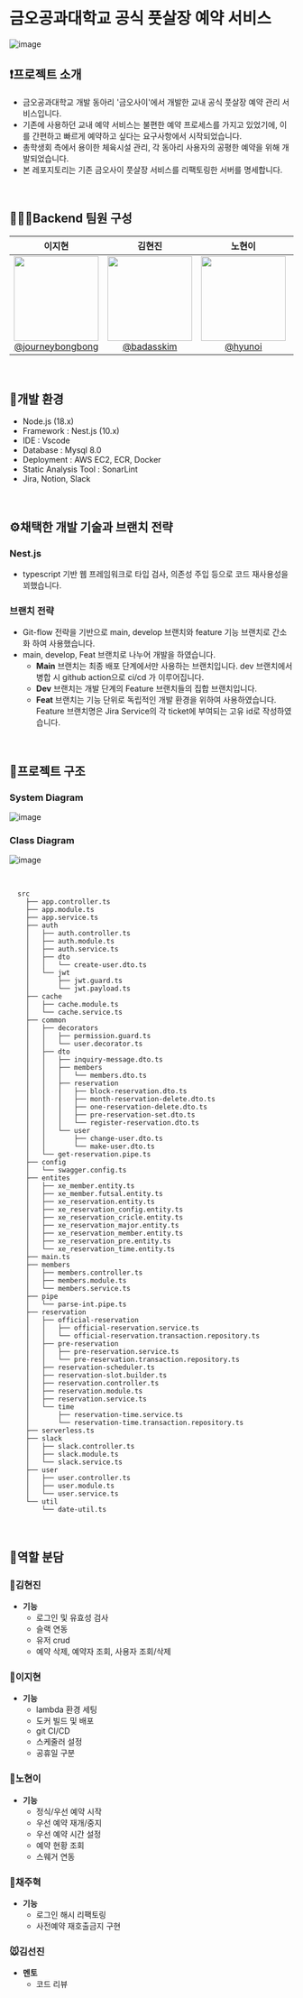 # 금오공과대학교 공식 풋살장 예약 서비스

![image](https://github.com/user-attachments/assets/b682ac8d-cebf-455c-9da1-2d77cb9c90cc)

## ❗프로젝트 소개

- 금오공과대학교 개발 동아리 '금오사이'에서 개발한 교내 공식 풋살장 예약 관리 서비스입니다.
- 기존에 사용하던 교내 예약 서비스는  불편한 예약 프로세스를 가지고 있었기에, 이를 간편하고 빠르게 예약하고 싶다는 요구사항에서 시작되었습니다.
- 총학생회 측에서 용이한 체육시설 관리, 각 동아리 사용자의 공평한 예약을 위해 개발되었습니다.
- 본 레포지토리는 기존 금오사이 풋살장 서비스를 리팩토링한 서버를 명세합니다.
  
<br>

## 👨🏻‍💻Backend 팀원 구성

<div align="center">

| **이지현** | **김현진** | **노현이** |**최주혁** | **김선진** |
| :------: |  :------: | :------: | :------: |:------: |
| [<img src="https://avatars.githubusercontent.com/u/77794756?v=4" height=150 width=150> <br/> @journeybongbong](https://github.com/journeybongbong)| [<img src="https://avatars.githubusercontent.com/u/98962864?v=4" height=150 width=150> <br/> @badasskim](https://github.com/badasskim)| [<img src="https://avatars.githubusercontent.com/u/122597763?v=4" height=150 width=150> <br/> @hyunoi](https://github.com/Hyunoi) | [<img src="https://avatars.githubusercontent.com/u/96466824?v=4" height=150 width=150> <br/> @Juhye0k](https://github.com/Juhye0k) | [<img src="https://avatars.githubusercontent.com/u/66009926?v=4" height=150 width=150> <br/> @gimseonjin](https://github.com/gimseonjin) | 


</div>

<br>

## 🔨개발 환경

  + Node.js (18.x)
  + Framework : Nest.js (10.x)
  + IDE : Vscode
  + Database : Mysql 8.0
  + Deployment : AWS EC2, ECR, Docker
  + Static Analysis Tool : SonarLint
  + Jira, Notion, Slack
<br>

## ⚙️채택한 개발 기술과 브랜치 전략

### Nest.js
  - typescript 기반 웹 프레임워크로 타입 검사, 의존성 주입 등으로 코드 재사용성을 꾀했습니다.
    
### 브랜치 전략
- Git-flow 전략을 기반으로 main, develop 브랜치와 feature 기능 브랜치로 간소화 하여 사용했습니다.
- main, develop, Feat 브랜치로 나누어 개발을 하였습니다.
    - **Main** 브랜치는 최종 배포 단계에서만 사용하는 브랜치입니다. dev 브랜치에서 병합 시 github action으로 ci/cd 가 이루어집니다.
    - **Dev** 브랜치는 개발 단계의 Feature 브랜치들의 집합 브랜치입니다.
    - **Feat** 브랜치는 기능 단위로 독립적인 개발 환경을 위하여 사용하였습니다. Feature 브랜치명은 Jira Service의 각 ticket에 부여되는 고유 id로 작성하였습니다.

<br>

## 📜프로젝트 구조

### System Diagram
![image](https://github.com/user-attachments/assets/11f4dd45-756e-458e-bd69-825733b19c29)


### Class Diagram
![image](https://github.com/user-attachments/assets/7ce608ad-a28e-475e-a51c-9353af7519a3)


<br>


```
  src
	├── app.controller.ts
	├── app.module.ts
	├── app.service.ts
	├── auth
	│   ├── auth.controller.ts
	│   ├── auth.module.ts
	│   ├── auth.service.ts
	│   ├── dto
	│   │   └── create-user.dto.ts
	│   └── jwt
	│       ├── jwt.guard.ts
	│       └── jwt.payload.ts
	├── cache
	│   ├── cache.module.ts
	│   └── cache.service.ts
	├── common
	│   ├── decorators
	│   │   ├── permission.guard.ts
	│   │   └── user.decorator.ts
	│   ├── dto
	│   │   ├── inquiry-message.dto.ts
	│   │   ├── members
	│   │   │   └── members.dto.ts
	│   │   ├── reservation
	│   │   │   ├── block-reservation.dto.ts
	│   │   │   ├── month-reservation-delete.dto.ts
	│   │   │   ├── one-reservation-delete.dto.ts
	│   │   │   ├── pre-reservation-set.dto.ts
	│   │   │   └── register-reservation.dto.ts
	│   │   └── user
	│   │       ├── change-user.dto.ts
	│   │       └── make-user.dto.ts
	│   └── get-reservation.pipe.ts
	├── config
	│   └── swagger.config.ts
	├── entites
	│   ├── xe_member.entity.ts
	│   ├── xe_member.futsal.entity.ts
	│   ├── xe_reservation.entity.ts
	│   ├── xe_reservation_config.entity.ts
	│   ├── xe_reservation_cricle.entity.ts
	│   ├── xe_reservation_major.entity.ts
	│   ├── xe_reservation_member.entity.ts
	│   ├── xe_reservation_pre.entity.ts
	│   └── xe_reservation_time.entity.ts
	├── main.ts
	├── members
	│   ├── members.controller.ts
	│   ├── members.module.ts
	│   └── members.service.ts
	├── pipe
	│   └── parse-int.pipe.ts
	├── reservation
	│   ├── official-reservation
	│   │   ├── official-reservation.service.ts
	│   │   └── official-reservation.transaction.repository.ts
	│   ├── pre-reservation
	│   │   ├── pre-reservation.service.ts
	│   │   └── pre-reservation.transaction.repository.ts
	│   ├── reservation-scheduler.ts
	│   ├── reservation-slot.builder.ts
	│   ├── reservation.controller.ts
	│   ├── reservation.module.ts
	│   ├── reservation.service.ts
	│   └── time
	│       ├── reservation-time.service.ts
	│       └── reservation-time.transaction.repository.ts
	├── serverless.ts
	├── slack
	│   ├── slack.controller.ts
	│   ├── slack.module.ts
	│   └── slack.service.ts
	├── user
	│   ├── user.controller.ts
	│   ├── user.module.ts
	│   └── user.service.ts
	└── util
	    └── date-util.ts
```



<br>

## 🤝역할 분담

### 🐸김현진
- **기능**
    - 로그인 및 유효성 검사
    - 슬랙 연동
    - 유저 crud
    - 예약 삭제, 예약자 조회, 사용자 조회/삭제
    
### 🐷이지현
- **기능**
    - lambda 환경 세팅
    - 도커 빌드 및 배포
    - git CI/CD
    - 스케줄러 설정
    - 공휴일 구분

### 🐨노현이
- **기능**
    - 정식/우선 예약 시작
    - 우선 예약 재개/중지
    - 우선 예약 시간 설정
    - 예약 현황 조회
    - 스웨거 연동
    
### 🐻채주혁
- **기능**
    - 로그인 해시 리팩토링
    - 사전예약 재호출금지 구현
     
### 🐭김선진
- **멘토**
    - 코드 리뷰
    



<!-- Security scan triggered at 2025-09-01 23:07:49 -->